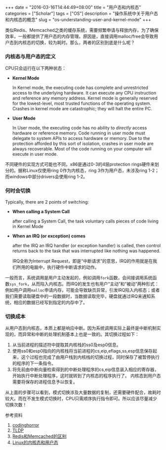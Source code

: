 +++
date = "2016-03-16T14:44:49+08:00"
title = "用户态和内核态"
categories = ["Scholar"]
tags = ["OS"]
description = "操作系统中关于用户态和内核态的概念"
slug = "os-understanding-user-and-kernel-mode"
+++

类似Redis、Memcached之类的缓存系统，需要频繁申请与释放内存，为了确保效率，一般都提供了用户态的内存管理。原因是，直接调用malloc/free会导致用户态到内核态的切换，较为耗时。那么，两者的区别到底是什么呢？

### 内核态与用户态的定义

CPU只会运行在以下两种状态：

* __Kernel Mode__

    In Kernel mode, the executing code has complete and unrestricted access to the underlying hardware. It can execute any CPU instruction and reference any memory address. Kernel mode is generally reserved for the lowest-level, most trusted functions of the operating system. Crashes in kernel mode are catastrophic; they will halt the entire PC.

* __User Mode__

    In User mode, the executing code has no ability to *directly* access hardware or reference memory. Code running in user mode must delegate to system APIs to access hardware or memory. Due to the protection afforded by this sort of isolation, crashes in user mode are always recoverable. Most of the code running on your computer will execute in user mode.

不同硬件的实现方式可能也不同，x86是通过0-3的4层protection rings硬件来划分的。据称Linux仅使用ring 0作为内核态，ring 3作为用户态，未涉及ring 1-2；而windows中部分drivers会使用ring 1-2。

### 何时会切换

Typically, there are 2 points of switching:

* __When calling a System Call__

    after calling a System Call, the task voluntary calls pieces of code living in Kernel Mode

* __When an IRQ (or exception) comes__

    after the IRQ an IRQ handler (or exception handler) is called, then control returns back to the task that was interrupted like nothing was happened.

    IRQ全称为Interrupt Request，即是“中断请求”的意思，IRQ的作用就是在我们所用的电脑中，执行硬件中断请求的动作。

一般而言，系统调用是用户主动发起的，例如调用`fork`函数，会间接调用系统函数`sys_fork`，从而陷入内核态。而IRQ的发生也有用户“主动”和“被动”两种形式：例如用户调用`malloc`申请内存，可能会导致缺页异常，引发IRQ陷入内核态；或者我们需要读取硬盘中的一段数据时，当数据读取完毕，硬盘就通过IRQ来通知系统，相应的数据已经写到指定的内存中了。

### 切换成本

从用户态到内核态，本质上都是响应中断。因为系统调用实际上最终是中断机制实现的，而异常和中断的处理机制基本上也是一致的。其切换过程如下：

1. 从当前进程的描述符中提取其内核栈的ss0及esp0信息。
2. 使用ss0和esp0指向的内核栈将当前进程的cs,eip,eflags,ss,esp信息保存起来，这个过程也完成了由用户栈到内核栈的切换过程，同时保存了被暂停执行的程序的下一条指令。
3. 将先前由中断向量检索得到的中断处理程序的cs,eip信息装入相应的寄存器，开始执行中断处理程序，这时就转到了内核态的程序执行了。
内核态到用户态需要将保存的进程信息予以恢复。

从上面的步骤可以看到，模式切换涉及大量数据的复制，还需要硬件配合，故耗时较大。而在不发生模式切换时，CPU只需顺序执行指令即可。所以应该尽量减少切换次数！

参考资料

1. [codinghorror](http://blog.codinghorror.com/understanding-user-and-kernel-mode/)
2. [TLDP](http://www.tldp.org/HOWTO/KernelAnalysis-HOWTO-3.html)
3. [Redis和Memcached的区别](http://www.biaodianfu.com/redis-vs-memcached.html)
4. [Linux的内核态和用户态](http://flykobe.com/index.php/2015/03/03/linux%E7%9A%84%E5%86%85%E6%A0%B8%E6%80%81%E5%92%8C%E7%94%A8%E6%88%B7%E6%80%81/)

